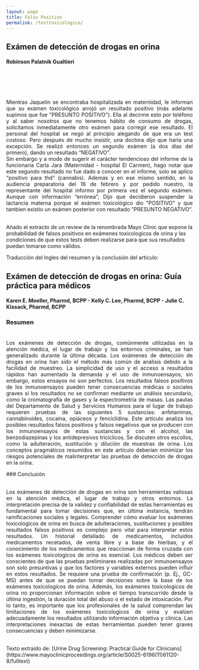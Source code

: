 ```yaml
---
layout: page
title: Falso Positivo
permalink: /testtoxicologico/
---
```



<h2>Exámen de detección de drogas en orina</h2>
<h4>Robinson Palatnik Gualtieri</h4>
<h1 class="western" align="left">&nbsp;</h1>

<p style="text-align:justify">
Mientras Jaquelin se encontraba hospitalizada en maternidad, le informan que su exámen toxicológico arrojó un resultado positivo (más adelante supimos que fue "PRESUNTO POSITIVO"). Ella al decirme esto por teléfono y al saber nosotros que no tenemos hábito de consumo de drogas, solicitamos inmediatamente otro exámen para corregir ese resultado. El personal del hospital se negó al principio alegando de que era un test costoso. Pero después de mucho insistir, una doctora dijo que haria una excepción. Se realizó entonces un segundo exámen (a dos días del primero), dando un resultado “NEGATIVO”.<br>Sin embargo y a modo de sugerir el carácter tendencioso del informe de la funcionaria Carla Jara (Maternidad - hospital El Carmen), hago notar que este segundo resultado no fue dado a conocer en el informe, solo se aplico “positivo para thd” (cannabis). Además y en ese mismo sentido, en la audiencia preparatoria del 16 de febrero y por pedido nuestro, la representante del hospital informo por primera vez el segundo exámen. Aunque con información “errónea”; Dijo que decidieron suspender la lactancia materna porque el exámen toxicológico dio "POSITIVO" y que tambien existio un exámen posterior con resultado "PRESUNTO NEGATIVO".
</p>

<br>
Añado el extracto de un review de la renombrada Mayo Clinic que expone la probabilidad de falsos positivos en exámenes toxicologicos de orina y las condiciones de que estos tests deben realizarse para que sus resultados puedan tomarse como válidos.




Traducción del Ingles del resumen y la conclusión del articulo:


## Exámen de detección de drogas en orina: Guía práctica para médicos

<h4>Karen E. Moeller, Pharmd, BCPP - Kelly C. Lee, Pharmd, BCPP - Julie C. Kissack, Pharmd, BCPP</h4>

### Resumen <br><br>
<p style="text-align:justify">
Los exámenes de detección de drogas, comúnmente utilizadas en la atención médica, el lugar de trabajo y los entornos criminales, se han generalizado durante la última década. Los exámenes de detección de drogas en orina han sido el método más común de análisis debido a la facilidad de muestreo. La simplicidad de uso y el acceso a resultados rápidos han aumentado la demanda y el uso de inmunoensayos; sin embargo, estos ensayos no son perfectos. Los resultados falsos positivos de los inmunoensayos pueden tener consecuencias médicas o sociales graves si los resultados no se confirman mediante un análisis secundario, como la cromatografía de gases y la espectrometría de masas. Las pautas del Departamento de Salud y Servicios Humanos para el lugar de trabajo requieren pruebas de las siguientes 5 sustancias: anfetaminas, cannabinoides, cocaína, opiáceos y fenciclidina. Este artículo analiza los posibles resultados falsos positivos y falsos negativos que se producen con los inmunoensayos de estas sustancias y con el alcohol, las benzodiazepinas y los antidepresivos tricíclicos. Se discuten otros escollos, como la adulteración, sustitución y dilución de muestras de orina. Los conceptos pragmáticos resumidos en este artículo deberían minimizar los riesgos potenciales de malinterpretar las pruebas de detección de drogas en la orina.
</p>
### Conclusión <br><br>
<p style="text-align:justify">
Los exámenes de detección de drogas en orina son herramientas valiosas en la atención médica, el lugar de trabajo y otros entornos. La interpretación precisa de la validez y confiabilidad de estas herramientas es fundamental para tomar decisiones que, en última instancia, tendrán ramificaciones sociales y legales. Comprender cómo evaluar los exámenes toxicologicos de orina en busca de adulteraciones, sustituciones y posibles resultados falsos positivos es complejo pero vital para interpretar estos resultados. Un historial detallado de medicamentos, incluidos medicamentos recetados, de venta libre y a base de hierbas, y
el conocimiento de los medicamentos que reaccionan de forma cruzada con los exámenes toxicologicos de orina es esencial. Los médicos deben ser conscientes de que las pruebas preliminares realizadas por inmunoensayos son solo presuntivas y que los factores y variables externos pueden influir en estos resultados. Se requiere una prueba de confirmación (p. Ej., GC-MS) antes de que se puedan tomar decisiones sobre la base de los exámenes toxicologicos de orina. Además, los exámenes toxicologicos de orina no proporcionan información sobre el tiempo transcurrido desde la última ingestión, la duración total del abuso o el estado de intoxicación. Por lo tanto, es importante que los profesionales de la salud comprendan las limitaciones de los exámenes toxicologicos de orina y evalúen adecuadamente los resultados utilizando información objetiva y clínica. Las interpretaciones inexactas de estas herramientas pueden tener graves consecuencias y deben minimizarse.
</p>

<br>
Texto extraido de: [Urine Drug Screening: Practical Guide for Clinicians](https://www.mayoclinicproceedings.org/article/S0025-6196(11)61120-8/fulltext)	

<br>
